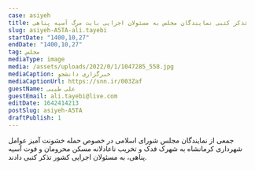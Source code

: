 ```yaml
--- 
case: asiyeh 
title: تذکر کتبی نمایندگان مجلس به مسئولان اجرایی بابت مرگ آسیه پناهی 
slug: asiyeh-A5TA-ali.tayebi 
startDate: "1400,10,27" 
endDate: "1400,10,27" 
tag: مجلس 
mediaType: image 
media: /assets/uploads/2022/0/1/1047285_558.jpg 
mediaCaption: خبرگزاری دانشجو 
mediaCaptionUrl: https://snn.ir/003Zaf 
guestName: علی طیبی 
guestEmail: ali.tayebi@live.com 
editDate: 1642414213 
postSlug: asiyeh-A5TA 
draftPublish: 1 
---
```

جمعی از نمایندگان مجلس شورای اسلامی در خصوص حمله خشونت آمیز عوامل شهرداری کرمانشاه به شهرک فدک و تخریب ناعادلانه مسکن محرومان و فوت آسیه پناهی، به مسئولان اجرایی کشور تذکر کتبی دادند.
